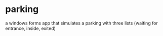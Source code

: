 # parking
a windows forms app that simulates a parking with three lists (waiting for entrance, inside, exited)
